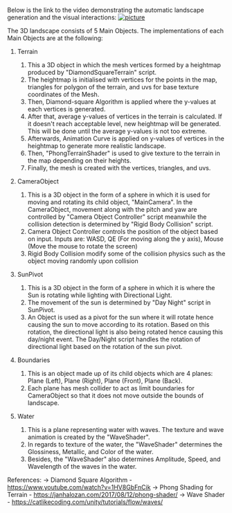 Below is the link to the video demonstrating the automatic landscape generation and the visual interactions:
[![picture](readme-img/picture.png)](http://www.youtube.com/watch?v=lFDNwI_1yHk "Automatic 3D Landscape Builder")

The 3D landscape consists of 5 Main Objects. The implementations of each Main Objects are at the following:

1. Terrain
	1. This a 3D object in which the mesh vertices formed by a heightmap produced by "DiamondSquareTerrain" script.
	2. The heightmap is initialised with vertices for the points in the map, triangles for polygon of the terrain, and uvs for base texture coordinates of the Mesh.
	3. Then, Diamond-square Algorithm is applied where the y-values at each vertices is generated.
	4. After that, average y-values of vertices in the terrain is calculated. If it doesn't reach acceptable level, new heightmap will be generated. This will be done until the average y-values is not too extreme.
	5. Afterwards, Animation Curve is applied on y-values of vertices in the heightmap to generate more realistic landscape.
	6. Then, "PhongTerrainShader" is used to give texture to the terrain in the map depending on their heights.
	7. Finally, the mesh is created with the vertices, triangles, and uvs.

2. CameraObject
	1. This is a 3D object in the form of a sphere in which it is used for moving and rotating its child object, "MainCamera".
In the CameraObject, movement along with the pitch and yaw are controlled by "Camera Object Controller" script meanwhile the collision detection is determined by "Rigid Body Collision" script.
	2. Camera Object Controller controls the position of the object based on input. Inputs are: WASD, QE (For moving along the y axis), Mouse (Move the mouse to rotate the screen)
	3. Rigid Body Collision modify some of the collision physics such as the object moving randomly upon collision

3. SunPivot
	1. This is a 3D object in the form of a sphere in which it is where the Sun is rotating while lighting with Directional Light.
	2. The movement of the sun is determined by "Day Night" script in SunPivot.
	3. An Object is used as a pivot for the sun where it will rotate hence causing the sun to move according to its rotation. Based on this rotation, the directional light is also being rotated hence causing this day/night event. The Day/Night script handles the rotation of directional light based on the rotation of the sun pivot.

4. Boundaries
	1. This is an object made up of its child objects which are 4 planes: Plane (Left), Plane (Right), Plane (Front), Plane (Back).
	2. Each plane has mesh collider to act as limit boundaries for CameraObject so that it does not move outside the bounds of landscape.

5. Water
	1. This is a plane representing water with waves. The texture and wave animation is created by the "WaveShader".
	2. In regards to texture of the water, the "WaveShader" determines the Glossiness, Metallic, and Color of the water.
	3. Besides, the "WaveShader" also determines Amplitude, Speed, and Wavelength of the waves in the water. 

References:
    -> Diamond Square Algorithm - https://www.youtube.com/watch?v=1HV8GbFnCik
    -> Phong Shading for Terrain - https://janhalozan.com/2017/08/12/phong-shader/
    -> Wave Shader - https://catlikecoding.com/unity/tutorials/flow/waves/

